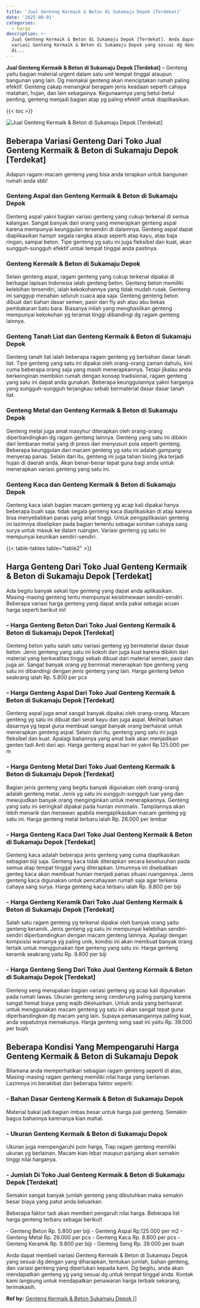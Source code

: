 ```yaml
---
title: 'Jual Genteng Kermaik & Beton di Sukamaju Depok [Terdekat]'
date: '2025-08-01'
categories:
  - harga
description: >-
  Jual Genteng Kermaik & Beton di Sukamaju Depok [Terdekat]. Anda dapat membeli
  variasi Genteng Kermaik & Beton di Sukamaju Depok yang sesuai dg dengan yang
  di...
---
```


**Jual Genteng Kermaik & Beton di Sukamaju Depok \[Terdekat\]** – Genteng yaitu bagian material urgent dalam satu unit tempat tinggal ataupun bangunan yang lain. Dg memakai genteng akan menciptakan rumah paling efektif. Genteng cakap menangkal beragam jenis keadaan seperti cahaya matahari, hujan, dan lain sebagainya. Kegunaannya yang betul-betul penting, genteng menjadi bagian atap yg paling efektif untuk diaplikasikan.

{{< toc >}}

![Jual Genteng Kermaik & Beton di Sukamaju Depok [Terdekat]](/images/genteng-minimalis-murah32.png)

## Beberapa Variasi Genteng Dari Toko Jual Genteng Kermaik & Beton di Sukamaju Depok \[Terdekat\]

Adapun ragam-macam genteng yang bisa anda terapkan untuk bangunan rumah anda sbb!

### Genteng Aspal dan Genteng Kermaik & Beton di Sukamaju Depok

Genteng aspal yakni bagian variasi genteng yang cukup terkenal di semua kalangan. Sangat banyak dari orang yang menerapkan genteng aspal karena mempunyai keunggulan tersendiri di dalamnya. Genteng aspal dapat diaplikasikan hampir segala rangka ataup seperti atap kayu, atap baja ringan, sampai beton. Tipe genteng yg satu ini juga fleksibel dan kuat, akan sungguh-sungguh efektif untuk tempat tinggal anda pastinya.

### Genteng Kermaik & Beton di Sukamaju Depok

Selain genteng aspal, ragam genteng yang cukup terkenal dipakai di berbagai lapisan Indonesia ialah genteng beton. Genteng beton memiliki kelebihan tersendiri, ialah kekokohannya yang tidak mudah rusak. Genteng ini sanggup menahan seluruh cuaca apa saja. Genteng genteng beton dibuat dari bahan dasar semen, pasir dan fly ash atau abu bekas pembakaran batu bara. Biasanya inilah yang menghasilkan genteng mempunyai kekokohan yg teramat tinggi dibandingi dg ragam genteng lainnya.

### Genteng Tanah Liat dan Genteng Kermaik & Beton di Sukamaju Depok

Genteng tanah liat ialah beberapa ragam genteng yg berbahan dasar tanah liat. Tipe genteng yang satu ini dipakai oleh orang-orang zaman dahulu, kini cuma beberapa orang saja yang masih menerapkannya. Tetapi jikalau anda berkeinginan membikin rumah dengan konsep tradisional, ragam genteng yang satu ini dapat anda gunakan. Beberapa keunggulannya yakni harganya yang sungguh-sungguh terjangkau sebab bermaterial dasar dasar tanah liat.

### Genteng Metal dan Genteng Kermaik & Beton di Sukamaju Depok

Genteng metal juga amat masyhur diterapkan oleh orang-orang diperbandingkan dg ragam genteng lainnya. Genteng yang satu ini dibikin dari lembaran metal yang di press dan menyusun pola seperti genteng. Beberapa keunggulan dari macam genteng yg satu ini adalah gampang menyerap panas. Selain dari itu, genteng ini juga tahan bising jika terjadi hujan di daerah anda. Akan benar-benar tepat guna bagi anda untuk menerapkan variasi genteng yang satu ini.

### Genteng Kaca dan Genteng Kermaik & Beton di Sukamaju Depok

Genteng kaca ialah bagian macam genteng yg acap kali dipakai hanya beberapa buah saja. tidak segala genteng kaca diaplikasikan di atap karena bisa menyebabkan panas yang amat tinggi. Untuk pengaplikasian genteng ini lazimnya diselipkan pada bagian tertentu sebagai sorotan cahaya sang surya untuk masuk ke dalam ruangan. Variasi genteng yg satu ini mempunyai keunikan sendiri-sendiri.

{{< table-tables table="table2" >}}

## Harga Genteng Dari Toko Jual Genteng Kermaik & Beton di Sukamaju Depok \[Terdekat\]

Ada begitu banyak sekali tipe genteng yang dapat anda aplikasikan. Masing-masing genteng tentu mempunyai keistimewaan sendiri-sendiri. Beberapa variasi harga genteng yang dapat anda pakai sebagai acuan harga seperti berikut ini!

### \- Harga Genteng Beton Dari Toko Jual Genteng Kermaik & Beton di Sukamaju Depok \[Terdekat\]

Genteng beton yaitu salah satu variasi genteng yg bermaterial dasar dasar beton. Jenis genteng yang satu ini kokoh dan juga kuat karena dibikin dari material yang berkwalitas tinggi sebab dibuat dari material semen, pasir dan juga air. Sangat banyak orang yg berminat menerapkan tipe genteng yang satu ini dibandingi dengan jenis genteng yang lain. Harga genteng beton seakrang ialah Rp. 5.800 per pcs

### \- Harga Genteng Aspal Dari Toko Jual Genteng Kermaik & Beton di Sukamaju Depok \[Terdekat\]

Genteng aspal juga amat sangat banyak dipakai oleh orang-orang. Macam genteng yg satu ini dibuat dari serat kayu dan juga aspal. Melihat bahan dasarnya yg tepat guna membuat sangat banyak orang berhasrat untuk menerapkan genteng aspal. Selain dari itu, genteng yang satu ini juga fleksibel dan kuat. Apalagi bahannya yang amat baik akan menjadikan genten tadi Anti dari api. Harga genteng aspal hari ini yakni Rp.125.000 per m

### \- Harga Genteng Metal Dari Toko Jual Genteng Kermaik & Beton di Sukamaju Depok \[Terdekat\]

Bagian jenis genteng yang begitu banyak digunakan oleh orang-orang adalah genteng metal. Jenis yg satu ini sungguh-sungguh luar yang dan mewujudkan banyak orang menginginkan untuk menerapkannya. Genteng yang satu ini seringkali dipakai pada hunian minimalis. Tampilannya akan lebih menarik dan menawan apabila mengaplikasikan macam genteng yg satu ini. Harga genteng metal terbaru ialah Rp. 26.000 per lembar

### \- Harga Genteng Kaca Dari Toko Jual Genteng Kermaik & Beton di Sukamaju Depok \[Terdekat\]

Genteng kaca adalah beberapa jenis genteng yang cuma diaplikasikan sebagian biji saja. Genteng kaca tidak diterapkan secara keseluruhan pada semua atap tempat tinggal yang diterapkan. Umumnya ini disebabkan genteg kaca akan membuat hunian menjadi panas situasi ruangannya. Jenis genteng kaca digunakan untuk pencahayaan rumah saja agar terkena cahaya sang surya. Harga genteng kaca terbaru ialah Rp. 8.800 per biji

### \- Harga Genteng Keramik Dari Toko Jual Genteng Kermaik & Beton di Sukamaju Depok \[Terdekat\]

Salah satu ragam genteng yg terkenal dipakai oleh banyak orang yaitu genteng keramik. Jenis genteng yg satu ini mempunyai kelebihan sendiri-sendiri diperbandingkan dengan macam genteng lainnya. Apalagi dengan komposisi warnanya yg paling unik, kondisi ini akan membuat banyak orang tertaik untuk menggunakan tipe genteng yang satu ini. Harga genteng keramik seakrang yaitu Rp. 9.800 per biji

### \- Harga Genteng Seng Dari Toko Jual Genteng Kermaik & Beton di Sukamaju Depok \[Terdekat\]

Genteng seng merupakan bagian variasi genteng yg acap kali digunakan pada rumah lawas. Ukuran genteng seng cenderung paling panjang karena sangat hemat biaya yang wajib dikeluarkan. Untuk anda yang berhasrat untuk menggunakan macam genteng yg satu ini akan sangat tepat guna diperbandingkan dg macam yang lain. Supaya pemasangannya paling kuat, anda sepatutnya memakunya. Harga genteng seng saat ini yaitu Rp. 39.000 per buah

## Beberapa Kondisi Yang Mempengaruhi Harga Genteng Kermaik & Beton di Sukamaju Depok

Bilamana anda memperhatikan sebagian ragam genteng seperti di atas, Masing-masing ragam genteng memiliki nilai harga yang berlainan. Lazimnya ini berakibat dari beberapa faktor seperti:

### \- Bahan Dasar Genteng Kermaik & Beton di Sukamaju Depok

Material bakal jadi bagian imbas besar untuk harga jual genteng. Semakin bagus bahannya karenanya kian mahal.

### \- Ukuran Genteng Kermaik & Beton di Sukamaju Depok

Ukuran juga mempengaruhi poin harga, Tiap ragam genteng memiliki ukuran yg berlainan. Macam kian lebar maupun panjang akan semakin tinggi nilai harganya.

### \- Jumlah Di Toko Jual Genteng Kermaik & Beton di Sukamaju Depok \[Terdekat\]

Semakin sangat banyak jumlah genteng yang dibutuhkan maka semakin besar biaya yang patut anda keluarkan.

Beberapa faktor tadi akan memberi pengaruh nilai harga. Beberapa list harga genteng terbaru sebagai berikut!

\- Genteng Beton Rp. 5.800 per biji - Genteng Aspal Rp.125.000 per m2 - Genteng Metal Rp. 26.000 per pcs - Genteng Kaca Rp. 8.800 per pcs - Genteng Keramik Rp. 9.800 per biji - Genteng Seng Rp. 39.000 per buah

Anda dapat membeli variasi Genteng Kermaik & Beton di Sukamaju Depok yang sesuai dg dengan yang diharapkan, tentukan jumlah, bahan genteng, dan variasi genteng yang diperlukan kepada kami. Dg begitu, anda akan mendapatkan genteng yg yang sesuai dg untuk tempat tinggal anda. Kontak kami langsung untuk mendapatkan penawaran harga terbaik sekarang, terimakasih.

**Ref by:**  [Genteng Kermaik & Beton  Sukamaju Depok []](https://id.wikipedia.org/wiki/Genteng)

